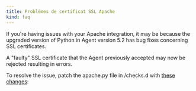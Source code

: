 ```yaml
---
title: Problèmes de certificat SSL Apache
kind: faq
---
```


If you're having issues with your Apache integration, it may be because the upgraded version of Python in Agent version 5.2 has bug fixes concerning SSL certificates.

A "faulty" SSL certificate that the Agent previously accepted may now be rejected resulting in errors.

To resolve the issue, patch the apache.py file in /checks.d with [these changes][1]:

[1]: https://gist.github.com/philliphaines/06e7cef908f921de94b5
